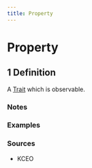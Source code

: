 ```yaml
---
title: Property
---
```


# Property

## 1 Definition

A [Trait](../trait) which is observable.

### Notes 

### Examples 

### Sources
- KCEO
